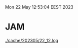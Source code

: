 Mon 22 May 12:53:04 EEST 2023
# JAM
<a href='./cache/202305/22_12.log'>./cache/202305/22_12.log</a>
